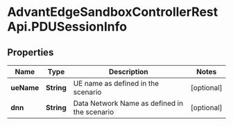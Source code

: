 # AdvantEdgeSandboxControllerRestApi.PDUSessionInfo

## Properties
Name | Type | Description | Notes
------------ | ------------- | ------------- | -------------
**ueName** | **String** | UE name as defined in the scenario | [optional] 
**dnn** | **String** | Data Network Name as defined in the scenario | [optional] 


